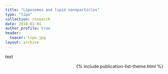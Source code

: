```yaml
---
title: "Liposomes and lipid nanoparticles"
type: "lipo"
collection: research
date: 2018-01-01
author_profile: true
header:
  teaser: lipo.jpg
layout: archive
---
```


text

<div style="text-align: right"> 

{% include publication-list-theme.html %}
